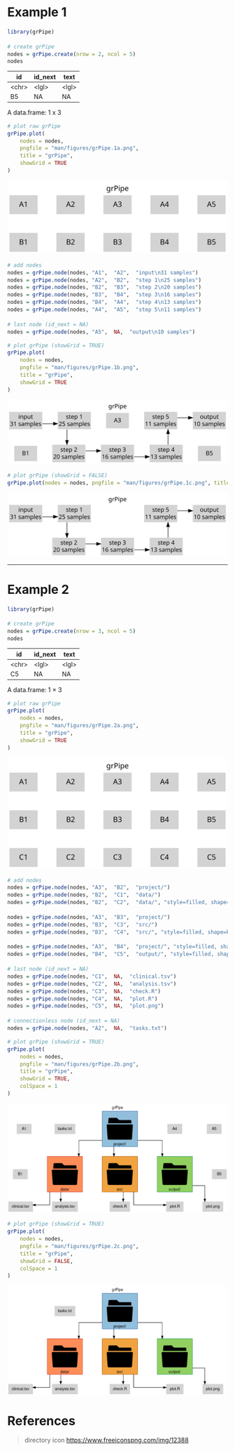 # Example 1

``` r
library(grPipe)

# create grPipe
nodes = grPipe.create(nrow = 2, ncol = 5)
nodes
```

| id      | id_next | text    |
|---------|---------|---------|
| \<chr\> | \<lgl\> | \<lgl\> |
| B5      | NA      | NA      |

A data.frame: 1 x 3

``` r
# plot raw grPipe
grPipe.plot(
    nodes = nodes,
    pngfile = "man/figures/grPipe.1a.png",
    title = "grPipe",
    showGrid = TRUE
)
```

![](man/figures/grPipe.1a.png)

``` r
# add nodes
nodes = grPipe.node(nodes, "A1",  "A2",  "input\n31 samples")
nodes = grPipe.node(nodes, "A2",  "B2",  "step 1\n25 samples")
nodes = grPipe.node(nodes, "B2",  "B3",  "step 2\n20 samples")
nodes = grPipe.node(nodes, "B3",  "B4",  "step 3\n16 samples")
nodes = grPipe.node(nodes, "B4",  "A4",  "step 4\n13 samples")
nodes = grPipe.node(nodes, "A4",  "A5",  "step 5\n11 samples")

# last node (id_next = NA)
nodes = grPipe.node(nodes, "A5",  NA,  "output\n10 samples")
```

``` r
# plot grPipe (showGrid = TRUE)
grPipe.plot(
    nodes = nodes,
    pngfile = "man/figures/grPipe.1b.png",
    title = "grPipe",
    showGrid = TRUE
)
```

![](man/figures/grPipe.1b.png)

``` r
# plot grPipe (showGrid = FALSE)
grPipe.plot(nodes = nodes, pngfile = "man/figures/grPipe.1c.png", title = "grPipe")
```

![](man/figures/grPipe.1c.png)

------------------------------------------------------------------------

# Example 2

``` r
library(grPipe)

# create grPipe
nodes = grPipe.create(nrow = 3, ncol = 5)
nodes
```

| id      | id_next | text    |
|---------|---------|---------|
| \<chr\> | \<lgl\> | \<lgl\> |
| C5      | NA      | NA      |

A data.frame: 1 × 3

``` r
# plot raw grPipe
grPipe.plot(
    nodes = nodes,
    pngfile = "man/figures/grPipe.2a.png",
    title = "grPipe",
    showGrid = TRUE
)
```

![](man/figures/grPipe.2a.png)

``` r
# add nodes
nodes = grPipe.node(nodes, "A3",  "B2",  "project/")
nodes = grPipe.node(nodes, "B2",  "C1",  "data/")
nodes = grPipe.node(nodes, "B2",  "C2",  "data/", "style=filled, shape=box, fillcolor='#fc8d59', color='#d73027'", image = "man/figures/directory-icon-png-8.png")

nodes = grPipe.node(nodes, "A3",  "B3",  "project/")
nodes = grPipe.node(nodes, "B3",  "C3",  "src/")
nodes = grPipe.node(nodes, "B3",  "C4",  "src/", "style=filled, shape=box, fillcolor='#f1a340', color='#b35806'", image = "man/figures/directory-icon-png-8.png")

nodes = grPipe.node(nodes, "A3",  "B4",  "project/", "style=filled, shape=box, fillcolor='#91bfdb', color='#4575b4'", image = "man/figures/directory-icon-png-8.png")
nodes = grPipe.node(nodes, "B4",  "C5",  "output/", "style=filled, shape=box, fillcolor='#91cf60', color='#1a9850'", image = "man/figures/directory-icon-png-8.png")

# last node (id_next = NA)
nodes = grPipe.node(nodes, "C1",  NA,  "clinical.tsv")
nodes = grPipe.node(nodes, "C2",  NA,  "analysis.tsv")
nodes = grPipe.node(nodes, "C3",  NA,  "check.R")
nodes = grPipe.node(nodes, "C4",  NA,  "plot.R")
nodes = grPipe.node(nodes, "C5",  NA,  "plot.png")

# connectionless node (id_next = NA)
nodes = grPipe.node(nodes, "A2",  NA,  "tasks.txt")
```

``` r
# plot grPipe (showGrid = TRUE)
grPipe.plot(
    nodes = nodes,
    pngfile = "man/figures/grPipe.2b.png",
    title = "grPipe",
    showGrid = TRUE,
    colSpace = 1
)
```

![](man/figures/grPipe.2b.png)

``` r
# plot grPipe (showGrid = TRUE)
grPipe.plot(
    nodes = nodes,
    pngfile = "man/figures/grPipe.2c.png",
    title = "grPipe",
    showGrid = FALSE,
    colSpace = 1
)
```

![](man/figures/grPipe.2c.png)

# References

> directory icon
https://www.freeiconspng.com/img/12388

